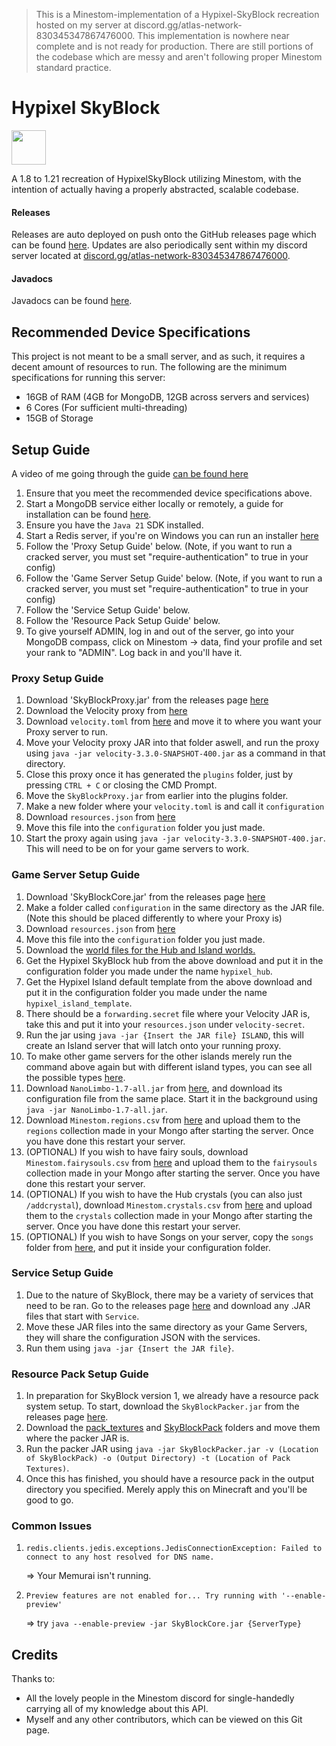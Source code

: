 > This is a Minestom-implementation of a Hypixel-SkyBlock recreation hosted on my server at discord.gg/atlas-network-830345347867476000. This implementation is nowhere near complete and is not ready for production. There are still portions of the codebase which are messy and aren't following proper Minestom standard practice.
# Hypixel SkyBlock

[<img src="https://discordapp.com/assets/e4923594e694a21542a489471ecffa50.svg" alt="" height="55" />](https://discord.gg/theatlas)

A 1.8 to 1.21 recreation of HypixelSkyBlock utilizing Minestom, with the intention of actually having a properly abstracted, scalable codebase.

#### Releases

Releases are auto deployed on push onto the GitHub releases page which can be found [here](https://github.com/Swofty-Developments/HypixelSkyBlock/releases). Updates are also periodically sent within my discord server located at [discord.gg/atlas-network-830345347867476000](https://discord.gg/discord.gg/theatlas).

#### Javadocs

Javadocs can be found [here](https://swofty-developments.github.io/HypixelSkyBlock/).

## Recommended Device Specifications
This project is not meant to be a small server, and as such, it requires a decent amount of resources to run. The following are the minimum specifications for running this server:
- 16GB of RAM (4GB for MongoDB, 12GB across servers and services)
- 6 Cores (For sufficient multi-threading)
- 15GB of Storage

## Setup Guide
A video of me going through the guide [can be found here](https://www.youtube.com/watch?v=pxzJbjjQL-M)
1. Ensure that you meet the recommended device specifications above.
2. Start a MongoDB service either locally or remotely, a guide for installation can be found [here](https://www.mongodb.com/try/download/community?tck=docs_server).
3. Ensure you have the `Java 21` SDK installed.
4. Start a Redis server, if you're on Windows you can run an installer [here](https://www.memurai.com/)
5. Follow the 'Proxy Setup Guide' below. (Note, if you want to run a cracked server, you must set "require-authentication" to true in your config)
6. Follow the 'Game Server Setup Guide' below. (Note, if you want to run a cracked server, you must set "require-authentication" to true in your config)
7. Follow the 'Service Setup Guide' below.
8. Follow the 'Resource Pack Setup Guide' below.
9. To give yourself ADMIN, log in and out of the server, go into your MongoDB compass, click on Minestom -> data, find your profile and set your rank to "ADMIN". Log back in and you'll have it.

### Proxy Setup Guide
1. Download 'SkyBlockProxy.jar' from the releases page [here](https://github.com/Swofty-Developments/HypixelSkyBlock/releases/tag/latest)
2. Download the Velocity proxy from [here](https://api.papermc.io/v2/projects/velocity/versions/3.3.0-SNAPSHOT/builds/400/downloads/velocity-3.3.0-SNAPSHOT-400.jar)
3. Download `velocity.toml` from [here](https://github.com/Swofty-Developments/HypixelSkyBlock/tree/master/configuration) and move it to where you want your Proxy server to run.
4. Move your Velocity proxy JAR into that folder aswell, and run the proxy using `java -jar velocity-3.3.0-SNAPSHOT-400.jar` as a command in that directory.
5. Close this proxy once it has generated the `plugins` folder, just by pressing `CTRL + C` or closing the CMD Prompt.
6. Move the `SkyBlockProxy.jar` from earlier into the plugins folder.
7. Make a new folder where your `velocity.toml` is and call it `configuration`
8. Download `resources.json` from [here](https://github.com/Swofty-Developments/HypixelSkyBlock/tree/master/configuration)
9. Move this file into the `configuration` folder you just made.
10. Start the proxy again using `java -jar velocity-3.3.0-SNAPSHOT-400.jar`. This will need to be on for your game servers to work.

### Game Server Setup Guide
1. Download 'SkyBlockCore.jar' from the releases page [here](https://github.com/Swofty-Developments/HypixelSkyBlock/releases/tag/latest)
2. Make a folder called `configuration` in the same directory as the JAR file. (Note this should be placed differently to where your Proxy is)
3. Download `resources.json` from [here](https://github.com/Swofty-Developments/HypixelSkyBlock/tree/master/configuration)
4. Move this file into the `configuration` folder you just made.
5. Download the [world files for the Hub and Island worlds.](https://www.mediafire.com/file/5oko5y8h7uj6i9z/world.zip/file)
6. Get the Hypixel SkyBlock hub from the above download and put it in the configuration folder you made under the name `hypixel_hub`.
7. Get the Hypixel Island default template from the above download and put it in the configuration folder you made under the name `hypixel_island_template`.
8. There should be a `forwarding.secret` file where your Velocity JAR is, take this and put it into your `resources.json` under `velocity-secret`.
9. Run the jar using `java -jar {Insert the JAR file} ISLAND`, this will create an Island server that will latch onto your running proxy.
10. To make other game servers for the other islands merely run the command above again but with different island types, you can see all the possible types [here](https://github.com/Swofty-Developments/HypixelSkyBlock/blob/7df2db59ef0f14281f332d2cf43fdbf8ab09e574/commons/src/main/java/net/swofty/commons/ServerType.java#L4).
11. Download `NanoLimbo-1.7-all.jar` from [here](https://github.com/Swofty-Developments/HypixelSkyBlock/tree/master/configuration), and download its configuration file from the same place. Start it in the background using `java -jar NanoLimbo-1.7-all.jar`.
12. Download `Minestom.regions.csv` from [here](https://github.com/Swofty-Developments/HypixelSkyBlock/tree/master/configuration) and upload them to the `regions` collection made in your Mongo after starting the server. Once you have done this restart your server.
13. (OPTIONAL) If you wish to have fairy souls, download `Minestom.fairysouls.csv` from [here](https://github.com/Swofty-Developments/HypixelSkyBlock/tree/master/configuration) and upload them to the `fairysouls` collection made in your Mongo after starting the server. Once you have done this restart your server.
14. (OPTIONAL) If you wish to have the Hub crystals (you can also just `/addcrystal`), download `Minestom.crystals.csv` from [here](https://github.com/Swofty-Developments/HypixelSkyBlock/tree/master/configuration) and upload them to the `crystals` collection made in your Mongo after starting the server. Once you have done this restart your server.
15. (OPTIONAL) If you wish to have Songs on your server, copy the `songs` folder from [here](https://github.com/Swofty-Developments/HypixelSkyBlock/tree/master/configuration), and put it inside your configuration folder.

### Service Setup Guide
1. Due to the nature of SkyBlock, there may be a variety of services that need to be ran. Go to the releases page [here](https://github.com/Swofty-Developments/HypixelSkyBlock/releases/tag/latest) and download any .JAR files that start with `Service`.
2. Move these JAR files into the same directory as your Game Servers, they will share the configuration JSON with the services.
3. Run them using `java -jar {Insert the JAR file}`.

### Resource Pack Setup Guide
1. In preparation for SkyBlock version 1, we already have a resource pack system setup. To start, download the `SkyBlockPacker.jar` from the releases page [here](https://github.com/Swofty-Developments/HypixelSkyBlock/releases/tag/latest).
2. Download the [pack_textures](https://github.com/Swofty-Developments/HypixelSkyBlock/tree/master/configuration) and [SkyBlockPack](https://github.com/Swofty-Developments/HypixelSkyBlock/tree/master/configuration) folders and move them where the packer JAR is.
3. Run the packer JAR using `java -jar SkyBlockPacker.jar -v (Location of SkyBlockPack) -o (Output Directory) -t (Location of Pack Textures)`.
4. Once this has finished, you should have a resource pack in the output directory you specified. Merely apply this on Minecraft and you'll be good to go.

### Common Issues
1. `redis.clients.jedis.exceptions.JedisConnectionException: Failed to connect to any host resolved for DNS name.`

    => Your Memurai isn't running.
2. `Preview features are not enabled for... Try running with '--enable-preview'`

    => try `java --enable-preview -jar SkyBlockCore.jar {ServerType}`

## Credits

Thanks to:
* All the lovely people in the Minestom discord for single-handedly carrying all of my knowledge about this API.
* Myself and any other contributors, which can be viewed on this Git page.
